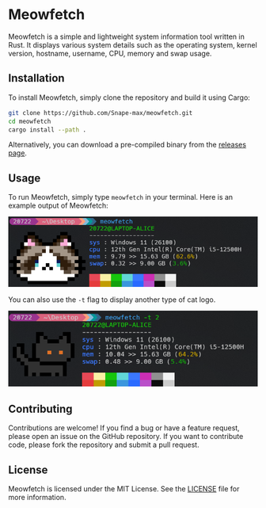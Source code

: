# Meowfetch

Meowfetch is a simple and lightweight system information tool written in Rust. It displays various system details such as the operating system, kernel version, hostname, username, CPU, memory and swap usage.

## Installation

To install Meowfetch, simply clone the repository and build it using Cargo:
```bash
git clone https://github.com/Snape-max/meowfetch.git
cd meowfetch
cargo install --path .
```

Alternatively, you can download a pre-compiled binary from the [releases page](https://github.com/Snape-max/meowfetch/releases).

## Usage

To run Meowfetch, simply type `meowfetch` in your terminal.
Here is an example output of Meowfetch:

![meowfetch](./asset/display1.png)


You can also use the `-t` flag to display another type of cat logo.

![meowfetch](./asset/display2.png)



## Contributing

Contributions are welcome! If you find a bug or have a feature request, please open an issue on the GitHub repository. If you want to contribute code, please fork the repository and submit a pull request.

## License

Meowfetch is licensed under the MIT License. See the [LICENSE](https://github.com/Snape-max/meowfetch/blob/main/LICENSE) file for more information.


